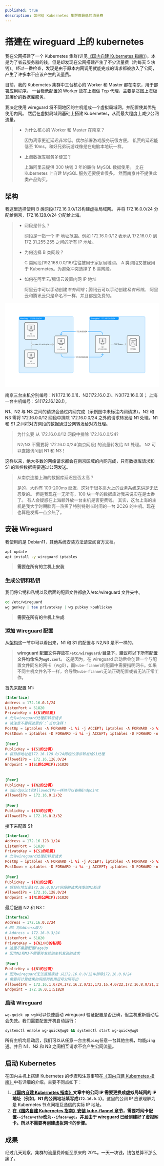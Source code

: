 ```yaml
---
published: true
description: 如何给 Kubernetes 集群缴最低的流量费
---
```


# 搭建在 wireguard 上的 kubernetes

我在公网搭建了一个 Kubernetes 集群(详见[《国内自建 Kubernetes 指南》](./4.国内自建Kubernetes指南.md))。本是为了省云服务器的钱，但是却发现在公网搭建产生了不少流量费（约每天 5 块钱）。经过一番检查，发现是由于原本内网调用就能完成的请求都被放入了公网，产生了许多本不应该产生的流量费。

目前，我的 Kubernetes 集群中三台核心的 Worker 和 Master 都在南京，用于部署应用程序。
一台极低配置的 Worker 放在上海做 Tcp 代理，主要是贪图上海极其廉价的数据库服务。

我决定使用 wireguard 将不同地区的主机组成一个虚拟局域网，并配置使其优先使用内网。
然后在虚拟局域网基础上搭建 Kubernetes，从而最大程度上减少公网流量。

> - 为什么核心的 Worker 和 Master 在南京？
>
>   因为离家更近延迟非常低。偶尔部署游戏服务玩很方便。
>   饥荒的延迟能低至 10ms，和好兄弟玩游戏像是在电脑本地玩一样。
>
> - 上海数据库服务多便宜？
>
>   上海阿里云提供 300 块钱 3 年的廉价 MySQL 数据使用。
>   比在 Kubernetes 上自建 MySQL 服务还要便宜很多。
>   然而南京并不提供此类产品购买。

## 架构

我这里选择使用 B 类网段(172.16.0.0/12)构建虚拟局域网。
并将 172.16.0.0/24 分配给南京，172.16.128.0/24 分配给上海。

> - 网段是什么？
>
>   网段是一指一个 IP 地址范围。例如 172.16.0.0/12 表示从 172.16.0.0 到 172.31.255.255 之间的所有 IP 地址。
>
> - 为何选择 B 类网段？
>
>   C 类网段(192.168.0.0/16)往往被用于家庭局域网。
>   A 类网段又被我用于 Kubernetes。为避免冲突选择了 B 类网段。
>
> - 如何在阿里云/腾讯云设置内网 IP 地址
>
>   阿里云中可以手动创建*专有网络*；腾讯云可以手动创建*私有网络*。
>   阿里云和腾讯云只是命名不一样，并且都是免费的。

![architecture](./assets/搭建在wireguard上的kubernetes/architecture.png)

南京三台主机分别编号：N1(172.16.0.1)、N2(172.16.0.2)、N3(172.16.0.3)；
上海一台主机编号：S1(172.16.128.1)。

N1、N2 与 N3 之间的请求会通过内网完成（示例图中未标注内网请求）。N2 和 N3 需将 172.16.0.0/12 网段中排除 172.16.0.0/24 之外的请求转发给 N1 处理。N1 和 S1 之间将对方网段的数据通过公网转发给对方处理。

> 为什么要 从 172.16.0.0/12 网段中排除 172.16.0.0/24?
>
> N2/N3 不需要将 172.16.0.0/24(南京网段) 的流量转发给 N1 处理。
> N2 可以直接访问到 N1 和 N3！

这样以来，绝大多数的网络请求都会在南京区域的内网完成，只有数据库请求和 S1 的监控数据需要通过公网发送。

> 从南京连接上海的数据库延迟是否太高？
>
> 是的，大约有 100-200ms 延迟，这对于很多高大上的业务系统来讲是无法忍受的。
> 但是我现在一无所有，100 块一年的数据库对我来说实在是太香了。
> 有人会疑惑在上海额外放一台主机是否更费钱。
> 其实，这台上海的主机是我大学时期脑壳一热买了特别特别长时间的一台
> 2C2G 的主机。现在也算是发挥一点余热了。

## 安装 Wireguard

我使用的是 Debian11，其他系统安装方法请查阅官方文档。

```bash
apt update
apt install -y wireguard iptables
```

> **需要在所有的主机上安装**

### 生成公钥和私钥

我们将公钥和私钥以及后面的配置文件都放入/etc/wireguard 文件夹中。

```bash
cd /etc/wireguard
wg genkey | tee privatekey | wg pubkey >publickey
```

> **需要在所有的主机上生成**

### 添加 Wireguard 配置

从[架构](#架构)这一节中可以看出来，N1 和 S1 的配置与 N2,N3 是不一样的。

> **wireguard 配置文件存放在`/etc/wireguard/`目录下，建议将以下所有配置文件均命名为`wg0.conf`。** 这是因为，在 wireguard 启动后会创建一个与配置文件同名的网卡（wg0），而`kube-flannel`的配置中需要指明网卡。如果不同主机文件名不一样，会导致`kube-flannel`无法正确配置或者无法正常工作。

首先来配置 N1:

```toml
[Interface]
Address = 172.16.0.1/24
ListenPort = 51820
PrivateKey = ${N1的私钥}
# 允许wireguard处理和转发请求
# 请注意不要将这里的`;`当作注释！
PostUp = iptables -A FORWARD -i %i -j ACCEPT; iptables -A FORWARD -o %i -j ACCEPT; iptables -t nat -A POSTROUTING -o eth0 -j MASQUERADE
PostDown = iptables -D FORWARD -i %i -j ACCEPT; iptables -D FORWARD -o %i -j ACCEPT; iptables -t nat -D POSTROUTING -o eth0 -j MASQUERADE

[Peer]
PublicKey = ${S1的公钥}
# 将目标地址是172.16.128.0/24网段的请求转发给S1处理
AllowedIPs = 172.16.128.0/24
Endpoint = ${S1的公网IP}:51820


[Peer]
PublicKey = ${N2的公钥}
# 当Endpoint和AllowedIPs一样时可以省略Endpoint
AllowedIPs = 172.16.0.2/32

[Peer]
PublicKey = ${N3的公钥}
AllowedIPs = 172.16.0.3/32
```

接下来配置 S1:

```toml
[Interface]
Address = 172.16.128.1/24
ListenPort = 51820
PrivateKey = ${S1的私钥}
# 允许wireguard处理和转发请求
PostUp = iptables -A FORWARD -i %i -j ACCEPT; iptables -A FORWARD -o %i -j ACCEPT; iptables -t nat -A POSTROUTING -o eth0 -j MASQUERADE
PostDown = iptables -D FORWARD -i %i -j ACCEPT; iptables -D FORWARD -o %i -j ACCEPT; iptables -t nat -D POSTROUTING -o eth0 -j MASQUERADE

[Peer]
PublicKey = ${N1的公钥}
# 将目标地址是172.16.0.0/24网段的请求转发给N1处理
AllowedIPs = 172.16.128.0/24
Endpoint = ${N1的公网IP}:51820
```

最后配置 N2 和 N3：

```toml
[Interface]
Address = 172.16.0.2/24
# N3 将Address改为
# Address = 172.16.0.3/24
ListenPort = 51820
PrivateKey = ${N2/N3的私钥}
# 这里不需要配置PageUp
# 因为N2和N3不需要转发其他主机发送的请求

[Peer]
PublicKey = ${N1的公钥}
# 因为wireguard无法直接表达 从172.16.0.0/12中排除172.16.0.0/24
# 需要将计算结果的网段列表用逗号分隔写出
AllowedIPs = 172.16.1.0/24,172.16.2.0/23,172.16.4.0/22,172.16.8.0/21,172.16.16.0/20,172.16.32.0/19,172.16.64.0/18,172.16.128.0/17,172.17.0.0/16,172.18.0.0/15,172.20.0.0/14,172.24.0.0/13
Endpoint = 172.16.0.1:51820
```

### 启动 Wireguard

`wg-quick up wg0`可以快速启动 wireguard 验证配置是否正确，但主机重新启动后会失效。我们需要配置开机自动运行：

```bash
systemctl enable wg-quick@wg0 && systemctl start wg-quick@wg0
```

所有主机均启动后，我们可以从任意一台主机`ping`任意一台其他主机，均能`ping`通。并且 N1、N2 和 N3 之间相互请求不会产生公网流量。

## 启动 Kubernetes

在国内主机上搭建 Kubernetes 的步骤和注意事项在[《国内自建 Kubernetes 指南》](./4.国内自建Kubernetes指南.md)中有详细的介绍。主要不同点如下：

1. **[《国内自建 Kubernetes 指南》](./4.国内自建Kubernetes指南.md)文章中的公网 IP 需要更换成虚拟局域网的 IP 地址（例如，N1 的公网地址填写成`172.16.0.1`）**。这里的公网 IP 应该理解为是 Kubernetes 节点间相互通信的实际 IP 地址。
2. **在[《国内自建 Kubernetes 指南》安装 kube-flannel 章节](./4.国内自建Kubernetes指南.md#安装-kubernetes-网络插件)，需要将网卡配置`--iface=eth0`改为`--iface=wg0`。并且由于 wireguard 已经创建好了虚拟网卡。所以不需要再创建虚拟网卡的步骤。**

## 成果

经过几天观察，集群的流量费降低至原来的 20%。一天一块钱，钱包总算不那么痛了。
